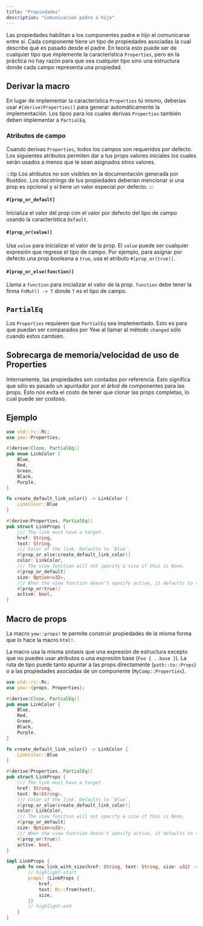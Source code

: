 ```yaml
---
title: "Propiedades"
description: "Comunicación padre a hijo"
---
```


Las propiedades habilitan a los componentes padre e hijo el comunicarse entre sí.
Cada componente tiene un tipo de propiedades asociadas la cual describe qué es pasado desde el padre.
En teoría esto puede ser de cualquier tipo que implemente la característica `Properties`, pero en la práctica no hay
razón para que sea cualquier tipo sino una estructura donde cada campo representa una propiedad.

## Derivar la macro

En lugar de implementar la característica `Properties` tú mismo, deberías usar `#[derive(Properties)]` para
generar automáticamente la implementación.
Los tipos para los cuales derivas `Properties` también deben implementar a `PartialEq`.

### Atributos de campo

Cuando derivas `Properties`, todos los campos son requeridos por defecto.
Los siguientes atributos permiten dar a tus props valores iniciales los cuales serán usados a menos que le sean asignados otros valores.

:::tip
Los atributos no son visibles en la documentación generada por Rustdoc.
Los docstrings de tus propiedades deberían mencionar si una prop es opcional y si tiene un valor especial por defecto.
:::

#### `#[prop_or_default]`

Inicializa el valor del prop con el valor por defecto del tipo de campo usando la característica `Default`.

#### `#[prop_or(value)]`

Usa `value` para inicializar el valor de la prop. El `value` puede ser cualquier expresión que regrese el tipo de campo.
Por ejemplo, para asignar por defecto una prop booleana a `true`, usa el atributo `#[prop_or(true)]`.

#### `#[prop_or_else(function)]`

Llama a `function` para inicializar el valor de la prop. `function` debe tener la firma `FnMut() -> T` donde `T` es el tipo de campo.

## `PartialEq`

Los `Properties` requieren que `PartialEq` sea implementado. Esto es para que puedan ser comparados por Yew al llamar
al método `changed` sólo cuando estos cambien.

## Sobrecarga de memoria/velocidad de uso de Properties

Internamente, las propiedades son contadas por referencia. Esto significa que sólo es pasado un apuntador por el árbol de componentes para las props.
Esto nos evita el costo de tener que clonar las props completas, lo cual puede ser costoso.

## Ejemplo

```rust
use std::rc::Rc;
use yew::Properties;

#[derive(Clone, PartialEq)]
pub enum LinkColor {
    Blue,
    Red,
    Green,
    Black,
    Purple,
}

fn create_default_link_color() -> LinkColor {
    LinkColor::Blue
}

#[derive(Properties, PartialEq)]
pub struct LinkProps {
    /// The link must have a target.
    href: String,
    text: String,
    /// Color of the link. Defaults to `Blue`.
    #[prop_or_else(create_default_link_color)]
    color: LinkColor,
    /// The view function will not specify a size if this is None.
    #[prop_or_default]
    size: Option<u32>,
    /// When the view function doesn't specify active, it defaults to true.
    #[prop_or(true)]
    active: bool,
}
```

## Macro de props

La macro `yew::props!` te permite construir propiedades de la misma forma que lo hace la macro `html!`.

La macro usa la misma sintaxis que una expresión de estructura excepto que no puedes usar atributos o una expresión base (`Foo { ..base }`).
La ruta de tipo puede tanto apuntar a las props directamente (`path::to::Props`) o a las propiedades asociadas de un componente (`MyComp::Properties`).

```rust
use std::rc::Rc;
use yew::{props, Properties};

#[derive(Clone, PartialEq)]
pub enum LinkColor {
    Blue,
    Red,
    Green,
    Black,
    Purple,
}

fn create_default_link_color() -> LinkColor {
    LinkColor::Blue
}

#[derive(Properties, PartialEq)]
pub struct LinkProps {
    /// The link must have a target.
    href: String,
    text: Rc<String>,
    /// Color of the link. Defaults to `Blue`.
    #[prop_or_else(create_default_link_color)]
    color: LinkColor,
    /// The view function will not specify a size if this is None.
    #[prop_or_default]
    size: Option<u32>,
    /// When the view function doesn't specify active, it defaults to true.
    #[prop_or(true)]
    active: bool,
}

impl LinkProps {
    pub fn new_link_with_size(href: String, text: String, size: u32) -> Self {
        // highlight-start
        props! {LinkProps {
            href,
            text: Rc::from(text),
            size,
        }}
        // highlight-end
    }
}
```

